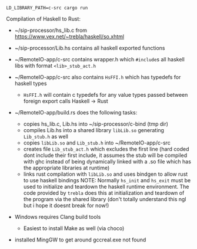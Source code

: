 ```
LD_LIBRARY_PATH=c-src cargo run
```
Compilation of Haskell to Rust:
+ ~/sip-processor/hs_lib.c from https://www.vex.net/~trebla/haskell/so.xhtml
+ ~/sip-processor/Lib.hs contains all haskell exported functions
+ ~/RemoteIO-app/c-src contains wrapper.h which `#include`s all haskell libs with format `<lib>_stub_act.h`
+ ~/RemoteIO-app/c-src also contains `HsFFI.h` which has typedefs for haskell types
    + `HsFFI.h` will contain c typedefs for any value types passed between foreign export calls Haskell -> Rust
+ ~/RemoteIO-app/build.rs does the following tasks:
    + copies hs_lib.c, Lib.hs into ~/sip-processor/c-bind (tmp dir)
    + compiles Lib.hs into a shared library `libLib.so` generating `Lib_stub.h` as well
    + copies `libLib.so` and `Lib_stub.h` into ~/RemoteIO-app/c-src
    + creates file `Lib_stub_act.h` which excludes the first line (hard coded dont include their first include, it assumes the stub will be compiled with ghc instead of being dynamically linked with a .so file which has the appropriate libraries at runtime)
    + links rust compilation with `libLib.so` and uses bindgen to allow rust to use haskell bindings
NOTE: Normally `hs_init` and `hs_exit` must be used to initialize and teardown the haskell runtime environment. The code provided by `trebla` does this at initialization and teardown of the program via the shared library (don't totally understand this ngl but i hope it doesnt break for now!) 

+ Windows requires Clang build tools
    + Easiest to install Make as well (via choco)
+ installed MingGW to get around gccreal.exe not found